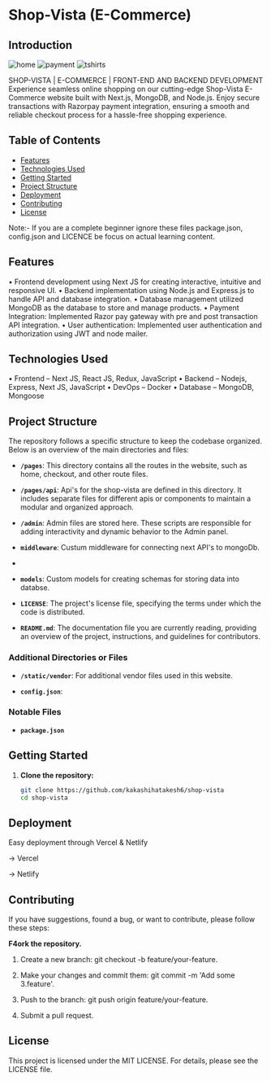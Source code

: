# Shop-Vista (E-Commerce)
## Introduction

![home](https://github.com/kakashihatakesh6/shop-vista/assets/95236055/fb3b46f4-41d2-4541-9979-288ee8157a69)
![payment](https://github.com/kakashihatakesh6/shop-vista/assets/95236055/c05d1740-2863-46be-a60a-f0dba79870ea)
![tshirts](https://github.com/kakashihatakesh6/shop-vista/assets/95236055/b1832ffa-7eea-4916-a533-5f93bb4aab89)

SHOP-VISTA | E-COMMERCE | FRONT-END AND BACKEND DEVELOPMENT
Experience seamless online shopping on our cutting-edge Shop-Vista E-Commerce website built with Next.js, MongoDB, and Node.js. Enjoy secure transactions with Razorpay payment integration, ensuring a smooth and reliable checkout process for a hassle-free shopping experience.

## Table of Contents

- [Features](#features)
- [Technologies Used](#technologies-used)
- [Getting Started](#getting-started)
- [Project Structure](#project-structure)
- [Deployment](#deployment)
- [Contributing](#contributing)
- [License](#license)

Note:- If you are a complete beginner ignore these files package.json, config.json and LICENCE be focus on actual learning content.

## Features

•	Frontend development using Next JS for creating interactive, intuitive and responsive UI.
•	Backend implementation using Node.js and Express.js to handle API and database integration.
•	Database management utilized MongoDB as the database to store and manage products.
•	Payment Integration: Implemented Razor pay gateway with pre and post transaction API integration.
•	User authentication: Implemented user authentication and authorization using JWT and node mailer.

## Technologies Used

•	Frontend – Next JS, React JS, Redux, JavaScript
•	Backend – Nodejs, Express, Next JS, JavaScript
•	DevOps – Docker
•	Database – MongoDB, Mongoose

## Project Structure
The repository follows a specific structure to keep the codebase organized. Below is an overview of the main directories and files:

- **`/pages`**: This directory contains all the routes in the website, such as home, checkout, and other route files.

- **`/pages/api`**: Api's for the shop-vista are defined in this directory. It includes separate files for different apis or components to maintain a modular and organized approach.

- **`/admin`**: Admin files are stored here. These scripts are responsible for adding interactivity and dynamic behavior to the Admin panel.

- **`middleware`**: Custum middleware for connecting next API's to mongoDb.
- 
- **`models`**: Custom models for creating schemas for storing data into databse.

- **`LICENSE`**: The project's license file, specifying the terms under which the code is distributed.

- **`README.md`**: The documentation file you are currently reading, providing an overview of the project, instructions, and guidelines for contributors.

### Additional Directories or Files

- **`/static/vendor`**: For additional vendor files used in this website.

- **`config.json`**: 

### Notable Files

- **`package.json`**


## Getting Started

1. **Clone the repository:**
   ```bash
   git clone https://github.com/kakashihatakesh6/shop-vista
   cd shop-vista

## Deployment
   
   Easy deployment through Vercel & Netlify

-> Vercel

-> Netlify

## Contributing

If you have suggestions, found a bug, or want to contribute, please follow these steps:

**F4ork the repository.**

1. Create a new branch: git checkout -b feature/your-feature.

2. Make your changes and commit them: git commit -m 'Add some 3.feature'.

3. Push to the branch: git push origin feature/your-feature.

4. Submit a pull request.

## License

This project is licensed under the MIT LICENSE.
For details, please see the LICENSE file.


